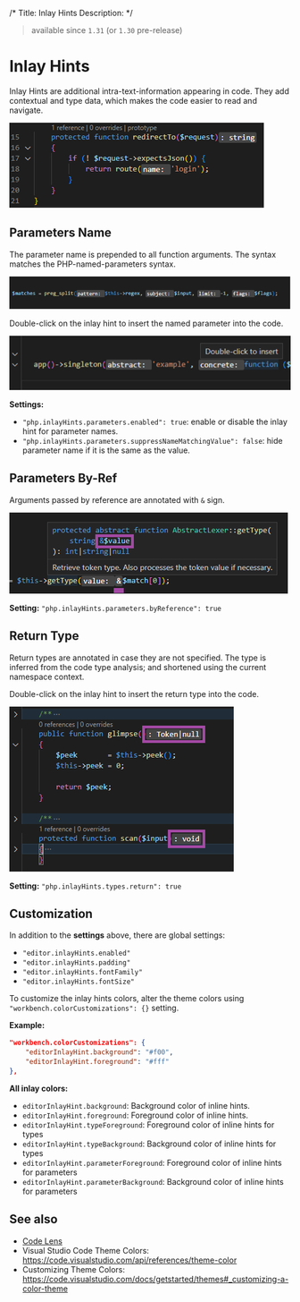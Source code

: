 /*
Title: Inlay Hints
Description: 
*/

> available since `1.31` (or `1.30` pre-release)

# Inlay Hints

Inlay Hints are additional intra-text-information appearing in code. They add contextual and type data, which makes the code easier to read and navigate.

![inlay hints in PHP](../imgs/vsc-inlay-hints.png)

## Parameters Name

The parameter name is prepended to all function arguments. The syntax matches the PHP-named-parameters syntax.

![inlay hints in PHP](../imgs/vsc-inlay-parameter-2.png)

Double-click on the inlay hint to insert the named parameter into the code.

![inlay hints in PHP](../imgs/vsc-inlay-parameters.png)

**Settings:**

- `"php.inlayHints.parameters.enabled": true`: enable or disable the inlay hint for parameter names.
- `"php.inlayHints.parameters.suppressNameMatchingValue": false`: hide parameter name if it is the same as the value.

## Parameters By-Ref

Arguments passed by reference are annotated with `&` sign.

![inlay hints in PHP](../imgs/vsc-inlay-parameter-byref.png)

**Setting:** `"php.inlayHints.parameters.byReference": true`

## Return Type

Return types are annotated in case they are not specified. The type is inferred from the code type analysis; and shortened using the current namespace context.

Double-click on the inlay hint to insert the return type into the code.

![inlay hints in PHP](../imgs/vsc-inlay-return-type.png)

**Setting:** `"php.inlayHints.types.return": true`

## Customization

In addition to the **settings** above, there are global settings:

- `"editor.inlayHints.enabled"`
- `"editor.inlayHints.padding"`
- `"editor.inlayHints.fontFamily"`
- `"editor.inlayHints.fontSize"`

To customize the inlay hints colors, alter the theme colors using `"workbench.colorCustomizations": {}` setting.

**Example:**

```json
"workbench.colorCustomizations": {
    "editorInlayHint.background": "#f00",
    "editorInlayHint.foreground": "#fff"
},
```

**All inlay colors:**

- `editorInlayHint.background`: Background color of inline hints.
- `editorInlayHint.foreground`: Foreground color of inline hints.
- `editorInlayHint.typeForeground`: Foreground color of inline hints for types
- `editorInlayHint.typeBackground`: Background color of inline hints for types
- `editorInlayHint.parameterForeground`: Foreground color of inline hints for parameters
- `editorInlayHint.parameterBackground`: Background color of inline hints for parameters

## See also

- [Code Lens](code-lens)
- Visual Studio Code Theme Colors: https://code.visualstudio.com/api/references/theme-color
- Customizing Theme Colors: https://code.visualstudio.com/docs/getstarted/themes#_customizing-a-color-theme
